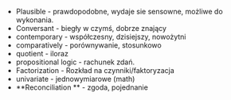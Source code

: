 - Plausible - prawdopodobne, wydaje sie sensowne, możliwe do wykonania.
- Conversant - biegły w czymś, dobrze znający
- contemporary - współczesny, dzisiejszy, nowożytni
- comparatively - porównywanie, stosunkowo
- quotient - iloraz
- propositional logic - rachunek zdań.
- Factorization - Rozkład na czynniki/faktoryzacja
- univariate - jednowymiarowe (math)
- **Reconciliation ** - zgoda, pojednanie